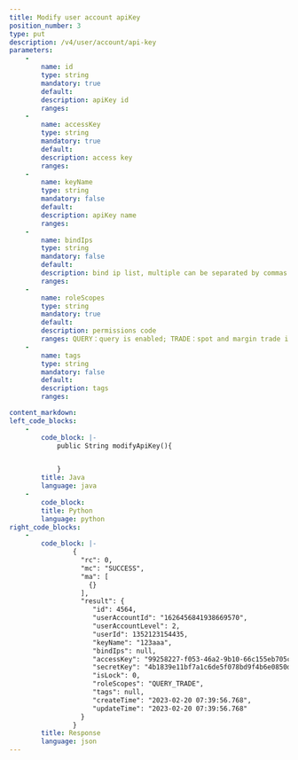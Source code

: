 ```yaml
---
title: Modify user account apiKey
position_number: 3
type: put
description: /v4/user/account/api-key
parameters:
    -
        name: id
        type: string
        mandatory: true
        default:
        description: apiKey id
        ranges:
    -
        name: accessKey
        type: string
        mandatory: true
        default:
        description: access key
        ranges:  
    -
        name: keyName
        type: string
        mandatory: false
        default:
        description: apiKey name
        ranges:
    -
        name: bindIps
        type: string
        mandatory: false
        default:
        description: bind ip list, multiple can be separated by commas
        ranges:
    -
        name: roleScopes
        type: string
        mandatory: true
        default:
        description: permissions code
        ranges: QUERY：query is enabled; TRADE：spot and margin trade is enabled; WITHDRAW：withdraw is enabled; LEVER_LOAN：margin pledged is enabled; FUTURE：future trade is enabled; TRANSFER：transfer is enabled
    -
        name: tags
        type: string
        mandatory: false
        default:
        description: tags
        ranges:

content_markdown:
left_code_blocks:
    -
        code_block: |-
            public String modifyApiKey(){


            }
        title: Java
        language: java
    -
        code_block:
        title: Python
        language: python
right_code_blocks:
    -
        code_block: |-
                {
                  "rc": 0,
                  "mc": "SUCCESS",
                  "ma": [
                    {}
                  ],
                  "result": {
                     "id": 4564,                                             //apiKey id
                     "userAccountId": "1626456841938669570",                 //account id
                     "userAccountLevel": 2,                                  //account level: 1-master account; 2-sub account
                     "userId": 1352123154435,                                //user id
                     "keyName": "123aaa",                                    //apiKey name
                     "bindIps": null,                                        //bind ip list
                     "accessKey": "99258227-f053-46a2-9b10-66c155eb705c",    //encryption key
                     "secretKey": "4b1839e11bf7a1c6de5f078bd9f4b6e0850da3cf",//encryption string
                     "isLock": 0,                                            //isLock: 0-apiKey is not locked；1-apiKey is locked
                     "roleScopes": "QUERY_TRADE",                            //permissions code: QUERY_TRADE: trade is enabled; QUERY_NO_TRADE: trade is not enabled
                     "tags": null,                                           //tags
                     "createTime": "2023-02-20 07:39:56.768",                //apiKey create time
                     "updateTime": "2023-02-20 07:39:56.768"                 //apiKey update time
                  }
                }
        title: Response
        language: json
---
```


